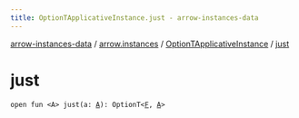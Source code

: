 ```yaml
---
title: OptionTApplicativeInstance.just - arrow-instances-data
---
```


[arrow-instances-data](../../index.html) / [arrow.instances](../index.html) / [OptionTApplicativeInstance](index.html) / [just](./just.html)

# just

`open fun <A> just(a: `[`A`](just.html#A)`): OptionT<`[`F`](index.html#F)`, `[`A`](just.html#A)`>`